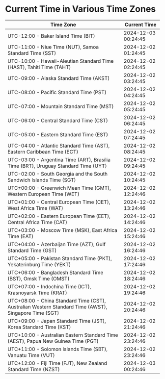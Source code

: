 # Current Time in Various Time Zones

| Time Zone | Current Time |
|-----------|--------------|
| UTC-12:00 - Baker Island Time (BIT) | 2024-12-03 00:24:45 |
| UTC-11:00 - Niue Time (NUT), Samoa Standard Time (SST) | 2024-12-02 01:24:45 |
| UTC-10:00 - Hawaii-Aleutian Standard Time (HAST), Tahiti Time (TAHT) | 2024-12-02 02:24:45 |
| UTC-09:00 - Alaska Standard Time (AKST) | 2024-12-02 03:24:45 |
| UTC-08:00 - Pacific Standard Time (PST) | 2024-12-02 04:24:45 |
| UTC-07:00 - Mountain Standard Time (MST) | 2024-12-02 05:24:45 |
| UTC-06:00 - Central Standard Time (CST) | 2024-12-02 06:24:45 |
| UTC-05:00 - Eastern Standard Time (EST) | 2024-12-02 07:24:45 |
| UTC-04:00 - Atlantic Standard Time (AST), Eastern Caribbean Time (ECT) | 2024-12-02 08:24:45 |
| UTC-03:00 - Argentina Time (ART), Brasília Time (BRT), Uruguay Standard Time (UYT) | 2024-12-02 09:24:45 |
| UTC-02:00 - South Georgia and the South Sandwich Islands Time (SGT) | 2024-12-02 10:24:45 |
| UTC±00:00 - Greenwich Mean Time (GMT), Western European Time (WET) | 2024-12-02 12:24:46 |
| UTC+01:00 - Central European Time (CET), West Africa Time (WAT) | 2024-12-02 13:24:46 |
| UTC+02:00 - Eastern European Time (EET), Central Africa Time (CAT) | 2024-12-02 14:24:46 |
| UTC+03:00 - Moscow Time (MSK), East Africa Time (EAT) | 2024-12-02 15:24:46 |
| UTC+04:00 - Azerbaijan Time (AZT), Gulf Standard Time (GST) | 2024-12-02 16:24:46 |
| UTC+05:00 - Pakistan Standard Time (PKT), Yekaterinburg Time (YEKT) | 2024-12-02 17:24:46 |
| UTC+06:00 - Bangladesh Standard Time (BST), Omsk Time (OMST) | 2024-12-02 18:24:46 |
| UTC+07:00 - Indochina Time (ICT), Krasnoyarsk Time (KRAT) | 2024-12-02 19:24:46 |
| UTC+08:00 - China Standard Time (CST), Australian Western Standard Time (AWST), Singapore Time (SGT) | 2024-12-02 20:24:46 |
| UTC+09:00 - Japan Standard Time (JST), Korea Standard Time (KST) | 2024-12-02 21:24:46 |
| UTC+10:00 - Australian Eastern Standard Time (AEST), Papua New Guinea Time (PGT) | 2024-12-02 23:24:46 |
| UTC+11:00 - Solomon Islands Time (SBT), Vanuatu Time (VUT) | 2024-12-02 23:24:46 |
| UTC+12:00 - Fiji Time (FJT), New Zealand Standard Time (NZST) | 2024-12-03 00:24:46 |
